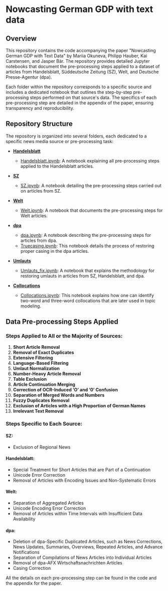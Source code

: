 # Nowcasting German GDP with text data

## Overview

This repository contains the code accompanying the paper "Nowcasting German GDP with Text Data" by Mariia Okuneva, Philipp Hauber, Kai Carstensen, and Jasper Bär. The repository provides detailed Jupyter notebooks that document the pre-processing steps applied to a dataset of articles from Handelsblatt, Süddeutsche Zeitung (SZ), Welt, and Deutsche Presse-Agentur (dpa).

Each folder within the repository corresponds to a specific source and includes a dedicated notebook that outlines the step-by-step pre-processing steps performed on that source's data. The specifics of each pre-processing step are detailed in the appendix of the paper, ensuring transparency and reproducibility.  

## Repository Structure

The repository is organized into several folders, each dedicated to a specific news media source or pre-processing task:

- [**Handelsblatt**](https://github.com/MashenkaOkuneva/newspaper_data_processing/tree/master/Handelsblatt)
  - [Handelsblatt.ipynb](https://github.com/MashenkaOkuneva/newspaper_data_processing/tree/master/Handelsblatt/Handelsblatt.ipynb): A notebook explaining all pre-processing steps applied to the Handelsblatt articles.

- [**SZ**](https://github.com/MashenkaOkuneva/newspaper_data_processing/tree/master/SZ)
  - [SZ.ipynb](https://github.com/MashenkaOkuneva/newspaper_data_processing/tree/master/SZ/SZ.ipynb): A notebook detailing the pre-processing steps carried out on articles from SZ.

- [**Welt**](https://github.com/MashenkaOkuneva/newspaper_data_processing/tree/master/Welt)
  - [Welt.ipynb](https://github.com/MashenkaOkuneva/newspaper_data_processing/tree/master/Welt/Welt.ipynb): A notebook that documents the pre-processing steps for Welt articles.

- [**dpa**](https://github.com/MashenkaOkuneva/newspaper_data_processing/tree/master/dpa)
  - [dpa.ipynb](https://github.com/MashenkaOkuneva/newspaper_data_processing/tree/master/dpa/dpa.ipynb): A notebook describing the pre-processing steps for articles from dpa.
  - [Truecasing.ipynb](https://github.com/MashenkaOkuneva/newspaper_data_processing/tree/master/dpa/Truecasing.ipynb): This notebook details the process of restoring proper casing in the dpa articles.

- [**Umlauts**](https://github.com/MashenkaOkuneva/newspaper_data_processing/tree/master/Umlauts)
  - [Umlauts_fix.ipynb](https://github.com/MashenkaOkuneva/newspaper_data_processing/tree/master/Umlauts/Umlauts_fix.ipynb): A notebook that explains the methodology for restoring umlauts in articles from SZ, Handelsblatt, and dpa.

- [**Collocations**](https://github.com/MashenkaOkuneva/newspaper_data_processing/tree/master/Collocations)
  - [Collocations.ipynb](https://github.com/MashenkaOkuneva/newspaper_data_processing/tree/master/Collocations/Collocations.ipynb): This notebook explains how one can identify two-word and three-word collocations that are later used in topic modeling.
  
## Data Pre-processing Steps Applied

### Steps Applied to All or the Majority of Sources:
1. **Short Article Removal**
2. **Removal of Exact Duplicates**
3. **Extensive Filtering**
4. **Language-Based Filtering**
5. **Umlaut Normalization**
6. **Number-Heavy Article Removal**
7. **Table Exclusion**
8. **Article Continuation Merging**
9. **Correction of OCR-Induced ‘O’ and ‘0’ Confusion**
10. **Separation of Merged Words and Numbers**
11. **Fuzzy Duplicates Removal**
12. **Exclusion of Articles with a High Proportion of German Names**
13. **Irrelevant Text Removal**

### Steps Specific to Each Source:

#### SZ:
- Exclusion of Regional News

#### Handelsblatt:
- Special Treatment for Short Articles that are Part of a Continuation
- Unicode Error Correction
- Removal of Articles with Encoding Issues and Non-Systematic Errors

#### Welt:
- Separation of Aggregated Articles
- Unicode Encoding Error Correction
- Removal of Articles within Time Intervals with Insufficient Data Availability

#### dpa:
- Deletion of dpa-Specific Duplicated Articles, such as News Corrections, News Updates, Summaries, Overviews, Repeated Articles, and Advance Notifications
- Separation of Compilations of News Articles into Individual Articles
- Removal of dpa-AFX Wirtschaftsnachrichten Articles
- Casing Correction

All the details on each pre-processing step can be found in the code and the appendix for the paper.

